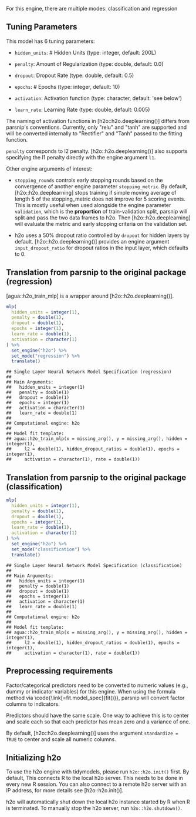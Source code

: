 


For this engine, there are multiple modes: classification and regression

## Tuning Parameters



This model has 6 tuning parameters:

- `hidden_units`: # Hidden Units (type: integer, default: 200L)

- `penalty`: Amount of Regularization (type: double, default: 0.0)

- `dropout`: Dropout Rate (type: double, default: 0.5)

- `epochs`: # Epochs (type: integer, default: 10)

- `activation`: Activation function (type: character, default: 'see below')

- `learn_rate`: Learning Rate (type: double, default: 0.005)

The naming of activation functions in [h2o::h2o.deeplearning()] differs from parsnip's conventions. Currently, only "relu" and "tanh" are supported and will be converted internally to "Rectifier" and "Tanh" passed to the fitting function.

`penalty` corresponds to l2 penalty. [h2o::h2o.deeplearning()] also supports specifying the l1 penalty directly with the engine argument `l1`. 

Other engine arguments of interest: 

- `stopping_rounds` controls early stopping rounds based on the convergence of another engine parameter `stopping_metric`. By default, [h2o::h2o.deeplearning] stops training if simple moving average of length 5 of the stopping_metric does not improve for 5 scoring events.  This is mostly useful when used alongside the engine parameter `validation`, which is the __proportion__ of train-validation split, parsnip will split and pass the two data frames to h2o. Then [h2o::h2o.deeplearning] will evaluate the metric and early stopping criteria on the validation set. 

- h2o uses a 50% dropout ratio controlled by `dropout` for hidden layers by default. [h2o::h2o.deeplearning()] provides an engine argument `input_dropout_ratio` for dropout ratios in the input layer, which defaults to 0. 


## Translation from parsnip to the original package (regression)


[agua::h2o_train_mlp] is a wrapper around [h2o::h2o.deeplearning()].


```r
mlp(
  hidden_units = integer(1),
  penalty = double(1),
  dropout = double(1),
  epochs = integer(1),
  learn_rate = double(1),
  activation = character(1)
) %>%  
  set_engine("h2o") %>% 
  set_mode("regression") %>% 
  translate()
```

```
## Single Layer Neural Network Model Specification (regression)
## 
## Main Arguments:
##   hidden_units = integer(1)
##   penalty = double(1)
##   dropout = double(1)
##   epochs = integer(1)
##   activation = character(1)
##   learn_rate = double(1)
## 
## Computational engine: h2o 
## 
## Model fit template:
## agua::h2o_train_mlp(x = missing_arg(), y = missing_arg(), hidden = integer(1), 
##     l2 = double(1), hidden_dropout_ratios = double(1), epochs = integer(1), 
##     activation = character(1), rate = double(1))
```

## Translation from parsnip to the original package (classification)


```r
mlp(
  hidden_units = integer(1),
  penalty = double(1),
  dropout = double(1),
  epochs = integer(1),
  learn_rate = double(1),
  activation = character(1)
) %>% 
  set_engine("h2o") %>% 
  set_mode("classification") %>% 
  translate()
```

```
## Single Layer Neural Network Model Specification (classification)
## 
## Main Arguments:
##   hidden_units = integer(1)
##   penalty = double(1)
##   dropout = double(1)
##   epochs = integer(1)
##   activation = character(1)
##   learn_rate = double(1)
## 
## Computational engine: h2o 
## 
## Model fit template:
## agua::h2o_train_mlp(x = missing_arg(), y = missing_arg(), hidden = integer(1), 
##     l2 = double(1), hidden_dropout_ratios = double(1), epochs = integer(1), 
##     activation = character(1), rate = double(1))
```


## Preprocessing requirements


Factor/categorical predictors need to be converted to numeric values (e.g., dummy or indicator variables) for this engine. When using the formula method via \\code{\\link[=fit.model_spec]{fit()}}, parsnip will convert factor columns to indicators.


Predictors should have the same scale. One way to achieve this is to center and 
scale each so that each predictor has mean zero and a variance of one.


By default, [h2o::h2o.deeplearning()] uses the argument `standardize = TRUE` to center and scale all numeric columns. 


## Initializing h2o 


To use the h2o engine with tidymodels, please run `h2o::h2o.init()` first. By default, This connects R to the local h2o server. This needs to be done in every new R session. You can also connect to a remote h2o server with an IP address, for more details see [h2o::h2o.init()]. 

h2o will automatically shut down the local h2o instance started by R when R is terminated. To manually stop the h2o server, run `h2o::h2o.shutdown()`. 


